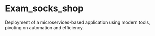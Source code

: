 # Exam_socks_shop
Deployment of a microservices-based application using modern tools, pivoting on automation and efficiency.
